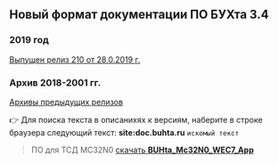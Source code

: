 ## Новый формат документации ПО БУХта 3.4

### 2019 год
[Выпущен релиз 210 от 28.0.2019 г.](releases/210/210.md)


### Архив 2018-2001 гг.
[Архивы предыдущих релизов](releases/ArchiveReleases.md)

:point_right:
Для поиска текста в описанихях к версиям, наберите в строке браузера
следующий текст:
__site:doc.buhta.ru__ ```искомый текст```



>ПО для ТСД MC32N0 [скачать **BUHta_Mc32N0_WEC7_App**](BUHta_Mc32N0_WEC7_App.zip)